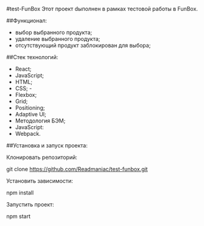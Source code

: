 #test-FunBox
Этот проект dыполнен в рамках тестовой работы в FunBox.

##Функционал:

- выбор выбранного продукта;
- удаление выбранного продукта;
- отсутствующий продукт заблокирован для выбора;

##Стек технологий:

- React;
- JavaScript;
- HTML;
- CSS; -
- Flexbox;
- Grid;
- Positioning;
- Adaptive UI;
- Методология БЭМ;
- JavaScript:
- Webpack.

##Установка и запуск проекта:

Клонировать репозиторий:

git clone https://github.com/Readmaniac/test-funbox.git

Установить зависимости:

npm install

Запустить проект:

npm start
